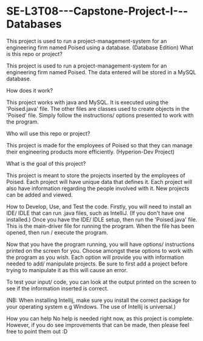 # SE-L3T08---Capstone-Project-I---Databases

This project is used to run a project-management-system for an engineering firm named Poised using a database. (Database Edition)
What is this repo or project?

This project is used to run a project-management-system for an engineering firm named Poised. The data entered will be stored in a MySQL database.

How does it work?

This project works with java and MySQL. It is executed using the 'Poised.java' file. The other files are classes used to create objects in the 'Poised' file. Simply follow the instructions/ options presented to work with the program.

Who will use this repo or project?

This project is made for the employees of Poised so that they can manage their engineering products more efficiently. (Hyperion-Dev Project)

What is the goal of this project?

This project is meant to store the projects inserted by the employees of Poised. Each project will have unique data that defines it. Each project will also have information regarding the people involved with it. New projects can be added and viewed.

How to Develop, Use, and Test the code.
Firstly, you will need to install an IDE/ IDLE that can run .java files, such as IntelliJ. (If you don't have one installed.) Once you have the IDE/ IDLE setup, then run the 'Poised.java' file. This is the main-driver file for running the program. When the file has been opened, then run / execute the program.

Now that you have the program running, you will have options/ instructions printed on the screen for you. Choose amongst these options to work with the program as you wish. Each option will provide you with information needed to add/ manipulate projects. Be sure to first add a project before trying to manipulate it as this will cause an error.

To test your input/ code, you can look at the output printed on the screen to see if the information inserted is correct.

(NB: When installing Intellij, make sure you install the correct package for your operating system e.g Windows. The use of Intellij is universal.)

How you can help
No help is needed right now, as this project is complete. However, if you do see improvements that can be made, then please feel free to point them out :D
